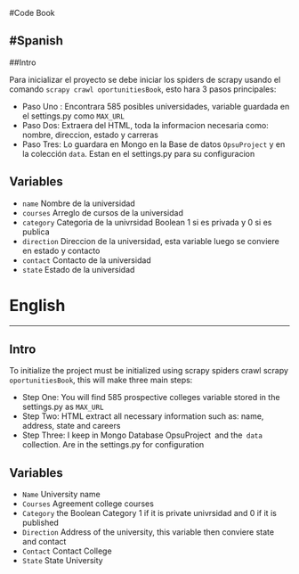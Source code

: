 #Code Book

#Spanish
---
##Intro

Para inicializar el proyecto se debe iniciar los spiders de scrapy usando el comando `scrapy crawl oportunitiesBook`, esto hara 3 pasos principales:

* Paso Uno : Encontrara 585 posibles universidades, variable guardada en el settings.py como `MAX_URL`
* Paso Dos: Extraera del HTML, toda la informacion necesaria como: nombre, direccion, estado y carreras 
* Paso Tres: Lo guardara en Mongo en la Base de datos `OpsuProject` y en la colección `data`. Estan en el settings.py para su configuracion

## Variables

* `name` Nombre de la universidad
* `courses` Arreglo de cursos de la universidad
* `category` Categoria de la univrsidad Boolean 1 si es privada y 0 si es publica
* `direction` Direccion de la universidad, esta variable luego se conviere en estado y contacto
* `contact` Contacto de la universidad
* `state` Estado de la universidad

# English
---
## Intro

To initialize the project must be initialized using scrapy spiders crawl scrapy `oportunitiesBook`, this will make three main steps:

* Step One: You will find 585 prospective colleges variable stored in the settings.py as `MAX_URL`
* Step Two: HTML extract all necessary information such as: name, address, state and careers
* Step Three: I keep in Mongo Database OpsuProject` `and the` data` collection. Are in the settings.py for configuration

## Variables

* `Name` University name
* `Courses` Agreement college courses
* `Category` the Boolean Category 1 if it is private univrsidad and 0 if it is published
* `Direction` Address of the university, this variable then conviere state and contact
* `Contact` Contact College
* `State` State University
